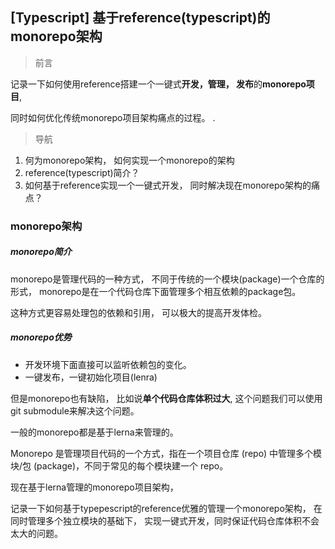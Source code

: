 ## [Typescript] 基于reference(typescript)的monorepo架构

> 前言 

记录一下如何使用reference搭建一个一键式**开发，管理， 发布**的**monorepo项目**,

同时如何优化传统monorepo项目架构痛点的过程。
.

> 导航 

1. 何为monorepo架构， 如何实现一个monorepo的架构
2. reference(typescript)简介？ 
3. 如何基于reference实现一个一键式开发， 同时解决现在monorepo架构的痛点？

### monorepo架构

##### monorepo简介

monorepo是管理代码的一种方式， 不同于传统的一个模块(package)一个仓库的形式， monorepo是在一个代码仓库下面管理多个相互依赖的package包。

这种方式更容易处理包的依赖和引用， 可以极大的提高开发体检。

##### monorepo优势

- 开发环境下面直接可以监听依赖包的变化。
- 一键发布，一键初始化项目(lenra)

但是monorepo也有缺陷， 比如说**单个代码仓库体积过大**, 这个问题我们可以使用git submodule来解决这个问题。

一般的monorepo都是基于lerna来管理的。





Monorepo 是管理项目代码的一个方式，指在一个项目仓库 (repo) 中管理多个模块/包 (package)，不同于常见的每个模块建一个 repo。

现在基于lerna管理的monorepo项目架构， 



记录一下如何基于typepescript的reference优雅的管理一个monorepo架构， 在同时管理多个独立模块的基础下， 实现一键式开发，同时保证代码仓库体积不会太大的问题。 

